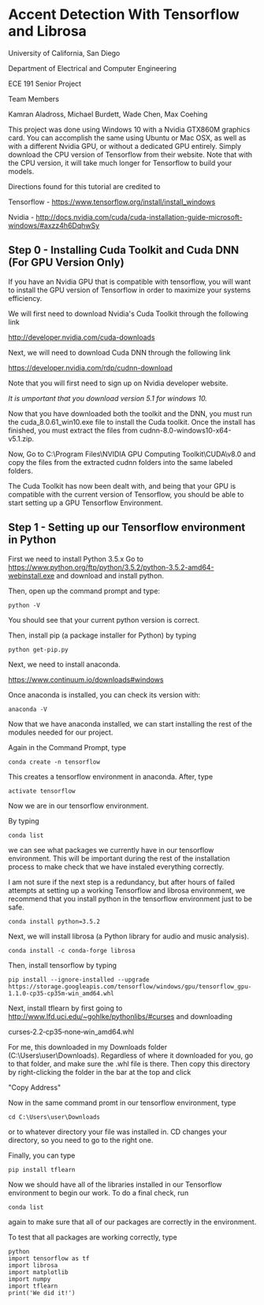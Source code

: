 # Accent Detection With Tensorflow and Librosa
University of California, San Diego 

Department of Electrical and Computer Engineering

ECE 191 Senior Project

Team Members

Kamran Aladross, Michael Burdett, Wade Chen, Max Coehing 


This project was done using Windows 10 with a Nvidia GTX860M graphics card. 
You can accomplish the same using Ubuntu or Mac OSX, as well as with a different Nvidia GPU, or without a dedicated GPU entirely. Simply download the CPU version of Tensorflow from their website. Note that with the CPU version, it will take much longer for Tensorflow to build your models.

Directions found for this tutorial are credited to 

Tensorflow - https://www.tensorflow.org/install/install_windows

Nvidia - http://docs.nvidia.com/cuda/cuda-installation-guide-microsoft-windows/#axzz4h6DqhwSy

## Step 0 - Installing Cuda Toolkit and Cuda DNN (For GPU Version Only)

If you have an Nvidia GPU that is compatible with tensorflow, you will want to install the GPU version of Tensorflow in order to maximize your systems efficiency.

We will first need to download Nvidia's Cuda Toolkit through the following link

http://developer.nvidia.com/cuda-downloads

Next, we will need to download Cuda DNN through the following link

https://developer.nvidia.com/rdp/cudnn-download

Note that you will first need to sign up on Nvidia developer website.

*It is umportant that you download version 5.1 for windows 10.*

Now that you have downloaded both the toolkit and the DNN, you must run the cuda_8.0.61_win10.exe file to install the Cuda toolkit. Once the install has finished, you must extract the files from cudnn-8.0-windows10-x64-v5.1.zip.

Now, Go to C:\Program Files\NVIDIA GPU Computing Toolkit\CUDA\v8.0 and copy the files from the extracted cudnn folders into the same labeled folders.

The Cuda Toolkit has now been dealt with, and being that your GPU is compatible with the current version of Tensorflow, you should be able to start setting up a GPU Tensorflow Environment.

## Step 1 - Setting up our Tensorflow environment in Python
First we need to install Python 3.5.x
Go to 
https://www.python.org/ftp/python/3.5.2/python-3.5.2-amd64-webinstall.exe
and download and install python.

Then, open up the command prompt and type:
```
python -V
```
You should see that your current python version is correct.

Then, install pip (a package installer for Python) by typing
```
python get-pip.py
```
Next, we need to install anaconda.

https://www.continuum.io/downloads#windows

Once anaconda is installed, you can check its version with:
```
anaconda -V
```
Now that we have anaconda installed, we can start installing the rest of the modules needed for our project.

Again in the Command Prompt, type
```
conda create -n tensorflow
```
This creates a tensorflow environment in anaconda. After, type
```
activate tensorflow
```
Now we are in our tensorflow environment.

By typing 
```
conda list
```
we can see what packages we currently have in our tensorflow environment. This will be important during the rest of the installation process to make check that we have instaled everything correctly.

I am not sure if the next step is a redundancy, but after hours of failed attempts at setting up a working Tensorflow and librosa environment, we recommend that you install python in the tensorflow environment just to be safe.
```
conda install python=3.5.2
```
Next, we will install librosa (a Python library for audio and music analysis).
```
conda install -c conda-forge librosa
```
Then, install tensorflow by typing
```
pip install --ignore-installed --upgrade https://storage.googleapis.com/tensorflow/windows/gpu/tensorflow_gpu-1.1.0-cp35-cp35m-win_amd64.whl
```
Next, install tflearn by first going to http://www.lfd.uci.edu/~gohlke/pythonlibs/#curses and downloading 

curses‑2.2‑cp35‑none‑win_amd64.whl

For me, this downloaded in my Downloads folder (C:\Users\user\Downloads). Regardless of where it downloaded for you, go to that folder, and make sure the .whl file is there. Then copy this directory by right-clicking the folder in the bar at the top and click 

"Copy Address"

Now in the same command promt in our tensorflow environment, type
```
cd C:\Users\user\Downloads
```
or to whatever directory your file was installed in. CD changes your directory, so you need to go to the right one.

Finally, you can type 
```
pip install tflearn
```
Now we should have all of the libraries installed in our Tensorflow environment to begin our work. To do a final check, run
```
conda list
```
again to make sure that all of our packages are correctly in the environment. 

To test that all packages are working correctly, type
```
python
import tensorflow as tf
import librosa
import matplotlib
import numpy
import tflearn
print('We did it!')
```
